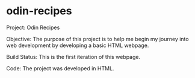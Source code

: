 # odin-recipes
Project: Odin Recipes

Objective: The purpose of this project is to help me begin my journey into web development by developing a basic HTML webpage.

Build Status: This is the first iteration of this webpage.

Code: The project was developed in HTML.

